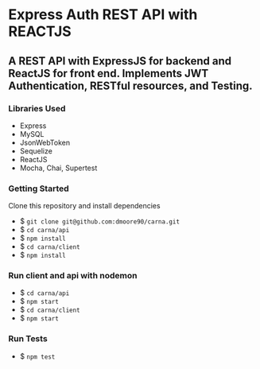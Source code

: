 # Express Auth REST API with REACTJS
## A REST API with ExpressJS for backend and ReactJS for front end. Implements JWT Authentication, RESTful resources, and Testing.
### Libraries Used
- Express
- MySQL
- JsonWebToken
- Sequelize
- ReactJS
- Mocha, Chai, Supertest
### Getting Started
Clone this repository and install dependencies
- $ `git clone git@github.com:dmoore90/carna.git`
- $ `cd carna/api`
- $ `npm install`
- $ `cd carna/client`
- $ `npm install`
### Run client and api with nodemon
- $ `cd carna/api`
- $ `npm start`
- $ `cd carna/client`
- $ `npm start`
### Run Tests
- $ `npm test`
